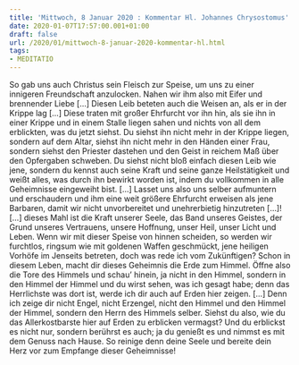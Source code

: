 ```yaml
---
title: 'Mittwoch, 8 Januar 2020 : Kommentar Hl. Johannes Chrysostomus'
date: 2020-01-07T17:57:00.001+01:00
draft: false
url: /2020/01/mittwoch-8-januar-2020-kommentar-hl.html
tags: 
- MEDITATIO
---
```


So gab uns auch Christus sein Fleisch zur Speise, um uns zu einer innigeren Freundschaft anzulocken. Nahen wir ihm also mit Eifer und brennender Liebe \[…\] Diesen Leib beteten auch die Weisen an, als er in der Krippe lag \[…\] Diese traten mit großer Ehrfurcht vor ihn hin, als sie ihn in einer Krippe und in einem Stalle liegen sahen und nichts von all dem erblickten, was du jetzt siehst. Du siehst ihn nicht mehr in der Krippe liegen, sondern auf dem Altar, siehst ihn nicht mehr in den Händen einer Frau, sondern siehst den Priester dastehen und den Geist in reichem Maß über den Opfergaben schweben. Du siehst nicht bloß einfach diesen Leib wie jene, sondern du kennst auch seine Kraft und seine ganze Heilstätigkeit und weißt alles, was durch ihn bewirkt worden ist, indem du vollkommen in alle Geheimnisse eingeweiht bist. \[…\] Lasset uns also uns selber aufmuntern und erschaudern und ihm eine weit größere Ehrfurcht erweisen als jene Barbaren, damit wir nicht unvorbereitet und unehrerbietig hinzutreten \[…\]! \[…\] dieses Mahl ist die Kraft unserer Seele, das Band unseres Geistes, der Grund unseres Vertrauens, unsere Hoffnung, unser Heil, unser Licht und Leben. Wenn wir mit dieser Speise von hinnen scheiden, so werden wir furchtlos, ringsum wie mit goldenen Waffen geschmückt, jene heiligen Vorhöfe im Jenseits betreten, doch was rede ich vom Zukünftigen? Schon in diesem Leben, macht dir dieses Geheimnis die Erde zum Himmel. Öffne also die Tore des Himmels und schau’ hinein, ja nicht in den Himmel, sondern in den Himmel der Himmel und du wirst sehen, was ich gesagt habe; denn das Herrlichste was dort ist, werde ich dir auch auf Erden hier zeigen. \[…\] Denn ich zeige dir nicht Engel, nicht Erzengel, nicht den Himmel und den Himmel der Himmel, sondern den Herrn des Himmels selber. Siehst du also, wie du das Allerkostbarste hier auf Erden zu erblicken vermagst? Und du erblickst es nicht nur, sondern berührst es auch; ja du genießt es und nimmst es mit dem Genuss nach Hause. So reinige denn deine Seele und bereite dein Herz vor zum Empfange dieser Geheimnisse!